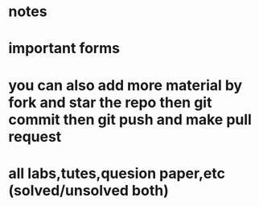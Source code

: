 
# notes
# important forms
# you can also add more material by fork and star the repo then git commit then git push and make pull request
# all labs,tutes,quesion paper,etc (solved/unsolved both)

